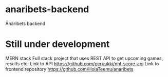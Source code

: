 # anaribets-backend
Änäribets backend

# Still under development

MERN stack Full stack project that uses REST API to get upcoming games, results etc.
Link to API https://github.com/peruukki/nhl-score-api
Link to frontend repository https://github.com/HolaTeemu/anaribets